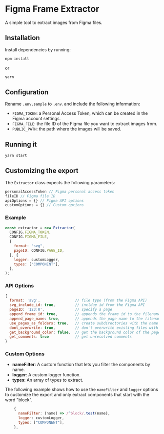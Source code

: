# Figma Frame Extractor

A simple tool to extract images from Figma files.

## Installation

Install dependencies by running:

```sh
npm install
```

or

```sh
yarn
```

## Configuration

Rename `.env.sample` to `.env`. and include the following information:

- `FIGMA_TOKEN`: a Personal Access Token, which can be created in the Figma account settings.
- `FIGMA_FILE`: the file ID of the Figma file you want to extract images from.
- `PUBLIC_PATH`: the path where the images will be saved.

## Running it

```sh
yarn start
```

## Customizing the export

The `Extractor` class expects the following parameters:

```js
personalAccessToken // Figma personal access token
fileID // Figma file ID
apiOptions = {} // Figma API options
customOptions = {} // Custom options
```

### Example

```js
const extractor = new Extractor(
  CONFIG.FIGMA_TOKEN,
  CONFIG.FIGMA_FILE,
  {
    format: "svg",
    pageID: CONFIG.PAGE_ID,
  }, {
    logger: customLogger,
    types: ["COMPONENT"],
  },
);
````

### API Options

```js
{
  format: 'svg',                // file type (from the Figma API)
  svg_include_id: true,         // incldue id from the Figma API
  pageID: '123:0',              // specify a page
  append_frame_id: true,        // appends the frame id to the filename
  append_page_name: true,       // appends the page name to the filename
  use_pages_as_folders: true,   // create subdirectories with the name of the page
  dont_overwrite: true,         // don't overwrite existing files with the same name
  get_background_color: false,  // get the background color of the page in hexidecimal format
  get_comments: true            // get unresolved comments
}
```

### Custom Options

- **nameFilter**: A custom function that lets you filter the components by name.
- **logger**: A custom logger function.
- **types**: An array of types to extract.

The following example shows how to use the `nameFilter` and `logger` options to customize the export and
only extract components that start with the word "block".

```js
    {
      nameFilter: (name) => /^block/.test(name),
      logger: customLogger,
      types: ["COMPONENT"],
    },
```
